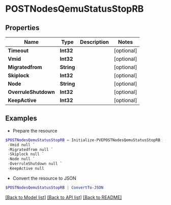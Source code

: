 # POSTNodesQemuStatusStopRB
## Properties

Name | Type | Description | Notes
------------ | ------------- | ------------- | -------------
**Timeout** | **Int32** |  | [optional] 
**Vmid** | **Int32** |  | [optional] 
**Migratedfrom** | **String** |  | [optional] 
**Skiplock** | **Int32** |  | [optional] 
**Node** | **String** |  | [optional] 
**OverruleShutdown** | **Int32** |  | [optional] 
**KeepActive** | **Int32** |  | [optional] 

## Examples

- Prepare the resource
```powershell
$POSTNodesQemuStatusStopRB = Initialize-PVEPOSTNodesQemuStatusStopRB  -Timeout null `
 -Vmid null `
 -Migratedfrom null `
 -Skiplock null `
 -Node null `
 -OverruleShutdown null `
 -KeepActive null
```

- Convert the resource to JSON
```powershell
$POSTNodesQemuStatusStopRB | ConvertTo-JSON
```

[[Back to Model list]](../README.md#documentation-for-models) [[Back to API list]](../README.md#documentation-for-api-endpoints) [[Back to README]](../README.md)

